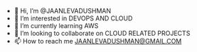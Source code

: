 - 👋 Hi, I’m @JAANLEVADUSHMAN
- 👀 I’m interested in DEVOPS AND CLOUD
- 🌱 I’m currently learning AWS
- 💞️ I’m looking to collaborate on CLOUD RELATED PROJECTS
- 📫 How to reach me JAANLEVADUSHMAN@GMAIL.COM

<!---
JAANLEVADUSHMAN/JAANLEVADUSHMAN is a ✨ special ✨ repository because its `README.md` (this file) appears on your GitHub profile.
You can click the Preview link to take a look at your changes.
--->
